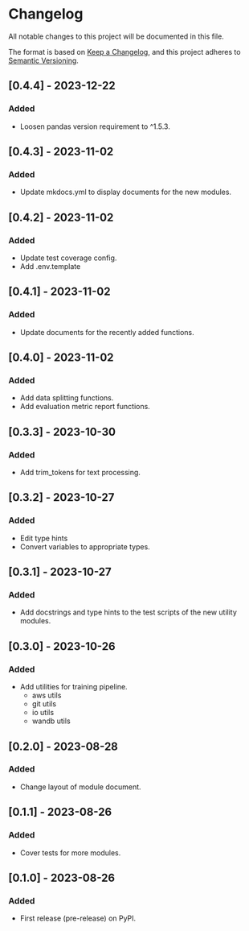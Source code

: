 # Changelog

All notable changes to this project will be documented in this file.

The format is based on [Keep a Changelog](https://keepachangelog.com/en/1.0.0/),
and this project adheres to [Semantic Versioning](https://semver.org/spec/v2.0.0.html).

## [0.4.4] - 2023-12-22

### Added

- Loosen pandas version requirement to ^1.5.3.

## [0.4.3] - 2023-11-02

### Added

- Update mkdocs.yml to display documents for the new modules.

## [0.4.2] - 2023-11-02

### Added

- Update test coverage config.
- Add .env.template

## [0.4.1] - 2023-11-02

### Added

- Update documents for the recently added functions.

## [0.4.0] - 2023-11-02

### Added

- Add data splitting functions.
- Add evaluation metric report functions.

## [0.3.3] - 2023-10-30

### Added

- Add trim_tokens for text processing.

## [0.3.2] - 2023-10-27

### Added

- Edit type hints
- Convert variables to appropriate types.

## [0.3.1] - 2023-10-27

### Added

- Add docstrings and type hints to the test scripts of the new utility modules.

## [0.3.0] - 2023-10-26

### Added

- Add utilities for training pipeline.
  - aws utils
  - git utils
  - io utils
  - wandb utils

## [0.2.0] - 2023-08-28

### Added

- Change layout of module document.

## [0.1.1] - 2023-08-26

### Added

- Cover tests for more modules.

## [0.1.0] - 2023-08-26

### Added

- First release (pre-release) on PyPI.
